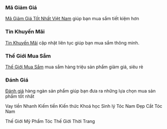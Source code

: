 ### Mã Giảm Giá

[Mã Giảm Giá Tốt Nhất Việt Nam](https://thanbarber.com/ma-giam-gia) giúp bạn mua sắm tiết kiệm hơn

### Tin Khuyến Mãi

[Tin Khuyến Mãi](https://thanbarber.com/tin-khuyen-mai) cập nhật liên tục giúp bạn mua sắm thông minh.

### Thế Giới Mua Sắm

[Thế Giới Mua Sắm](https://shop.thanbarber.com) mua sắm hàng triệu sản phẩm giảm giá, siêu rẻ

### Đánh Giá
[Đánh giá](https://thanbarber.com/review) hàng ngàn sản phẩm giúp bạn đưa ra những lựa chọn mua sản phẩm tốt nhất

Vay tiền Nhanh
Kiếm tiền
Kiến thức
Khoá học
Sinh lý 
Tóc Nam Đẹp
Cắt Tóc Nam

Thế Giới Mỹ Phẩm Tóc
Thế Giới Thời Trang

